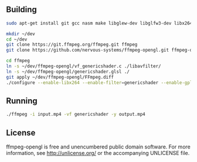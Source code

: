 ## Building

```sh
sudo apt-get install git gcc nasm make libglew-dev libglfw3-dev libx264-dev

mkdir ~/dev
cd ~/dev
git clone https://git.ffmpeg.org/ffmpeg.git ffmpeg
git clone https://github.com/nervous-systems/ffmpeg-opengl.git ffmpeg-opengl

cd ffmpeg
ln -s ~/dev/ffmpeg-opengl/vf_genericshader.c ./libavfilter/
ln -s ~/dev/ffmpeg-opengl/genericshader.glsl ./
git apply ~/dev/ffmpeg-opengl/FFmpeg.diff
./configure --enable-libx264 --enable-filter=genericshader --enable-gpl --enable-opengl --extra-libs='-lGLEW -lglfw'
```

## Running

```sh
./ffmpeg -i input.mp4 -vf genericshader -y output.mp4
```

## License

ffmpeg-opengl is free and unencumbered public domain software. For more
information, see http://unlicense.org/ or the accompanying UNLICENSE
file.
